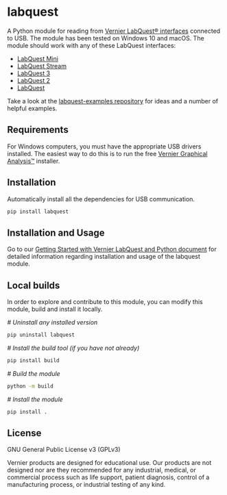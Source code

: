 # labquest

A Python module for reading from [Vernier LabQuest® interfaces](https://www.vernier.com/products/labquest/) connected to USB. The module has been tested on Windows 10 and macOS. The module should work with any of these LabQuest interfaces:
 * [LabQuest Mini](https://www.vernier.com/product/labquest-mini/)
 * [LabQuest Stream](https://www.vernier.com/product/labquest-stream/)
 * [LabQuest 3](https://www.vernier.com/product/labquest-3/)
 * [LabQuest 2](https://www.vernier.com/product/labquest-2/)
 * [LabQuest](https://www.vernier.com/downloads/original-labquest-updates/)

Take a look at the [labquest-examples repository](https://github.com/VernierST/labquest-examples/tree/main/python) for ideas and a number of helpful examples.

## Requirements

For Windows computers, you must have the appropriate USB drivers installed. The easiest way to do this is to run the free [Vernier Graphical Analysis™](https://www.vernier.com/products/graphical-analysis/free/) installer.

## Installation

Automatically install all the dependencies for USB communication.
```bash
pip install labquest
```

## Installation and Usage

Go to our [Getting Started with Vernier LabQuest and Python document](https://github.com/VernierST/labquest-examples/blob/main/python/readme.md) for detailed information regarding installation and usage of the labquest module.

## Local builds

In order to explore and contribute to this module, you can modify this module, build and install it locally.

_# Uninstall any installed version_
```bash
pip uninstall labquest
```

_# Install the build tool (if you have not already)_
```bash
pip install build
```

_# Build the module_
```bash
python -m build
```

_# Install the module_
```bash
pip install .
```

## License

GNU General Public License v3 (GPLv3)

Vernier products are designed for educational use. Our products are not designed nor are they recommended for any industrial, medical, or commercial process such as life support, patient diagnosis, control of a manufacturing process, or industrial testing of any kind.